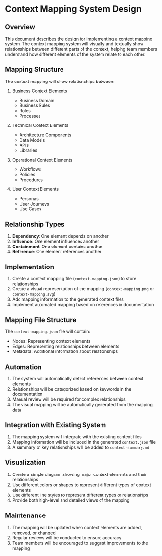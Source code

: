 # Context Mapping System Design

## Overview
This document describes the design for implementing a context mapping system. The context mapping system will visually and textually show relationships between different parts of the context, helping team members understand how different elements of the system relate to each other.

## Mapping Structure
The context mapping will show relationships between:
1. Business Context Elements
   - Business Domain
   - Business Rules
   - Roles
   - Processes
   
2. Technical Context Elements
   - Architecture Components
   - Data Models
   - APIs
   - Libraries
   
3. Operational Context Elements
   - Workflows
   - Policies
   - Procedures
   
4. User Context Elements
   - Personas
   - User Journeys
   - Use Cases

## Relationship Types
1. **Dependency**: One element depends on another
2. **Influence**: One element influences another
3. **Containment**: One element contains another
4. **Reference**: One element references another

## Implementation
1. Create a context mapping file (`context-mapping.json`) to store relationships
2. Create a visual representation of the mapping (`context-mapping.png` or `context-mapping.svg`)
3. Add mapping information to the generated context files
4. Implement automated mapping based on references in documentation

## Mapping File Structure
The `context-mapping.json` file will contain:
- Nodes: Representing context elements
- Edges: Representing relationships between elements
- Metadata: Additional information about relationships

## Automation
1. The system will automatically detect references between context elements
2. Relationships will be categorized based on keywords in the documentation
3. Manual review will be required for complex relationships
4. The visual mapping will be automatically generated from the mapping data

## Integration with Existing System
1. The mapping system will integrate with the existing context files
2. Mapping information will be included in the generated `context.json` file
3. A summary of key relationships will be added to `context-summary.md`

## Visualization
1. Create a simple diagram showing major context elements and their relationships
2. Use different colors or shapes to represent different types of context elements
3. Use different line styles to represent different types of relationships
4. Provide both high-level and detailed views of the mapping

## Maintenance
1. The mapping will be updated when context elements are added, removed, or changed
2. Regular reviews will be conducted to ensure accuracy
3. Team members will be encouraged to suggest improvements to the mapping
